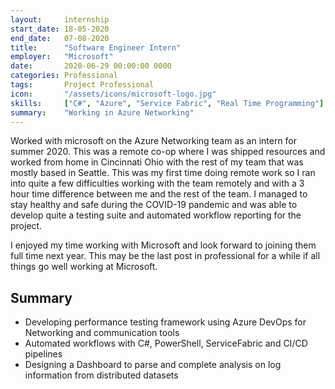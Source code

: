 ```yaml
---
layout:     internship
start_date: 18-05-2020
end_date:   07-08-2020
title:      "Software Engineer Intern"
employer:   "Microsoft"
date:       2020-06-29 00:00:00 0000
categories: Professional
tags:       Project Professional
icon:       "/assets/icons/microsoft-logo.jpg"
skills:     ["C#", "Azure", "Service Fabric", "Real Time Programming"]
summary:    "Working in Azure Networking"
---
```


Worked with microsoft on the Azure Networking team as an intern for summer 2020. This was a remote co-op where I was shipped resources and worked from home in Cincinnati Ohio with the rest of my team that was mostly based in Seattle. This was my first time doing remote work so I ran into quite a few difficulties working with the team remotely and with a 3 hour time difference between me and the rest of the team. I managed to stay healthy and safe during the COVID-19 pandemic and was able to develop quite a testing suite and automated workflow reporting for the project.

I enjoyed my time working with Microsoft and look forward to joining them full time next year. This may be the last post in professional for a while if all things go well working at Microsoft.

## Summary

* Developing performance testing framework using Azure DevOps for Networking and communication tools
* Automated workflows with C#, PowerShell, ServiceFabric and CI/CD pipelines
* Designing a Dashboard to parse and complete analysis on log information from distributed datasets
